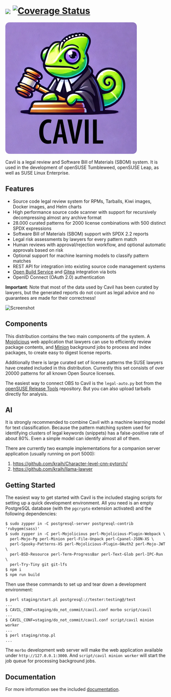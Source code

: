 # [![](https://github.com/openSUSE/cavil/workflows/linux/badge.svg)](https://github.com/openSUSE/cavil/actions) [![Coverage Status](https://coveralls.io/repos/github/openSUSE/cavil/badge.svg?branch=master)](https://coveralls.io/github/openSUSE/cavil?branch=master)

![Cavil](docs/images/cavil.png)

  Cavil is a legal review and Software Bill of Materials (SBOM) system. It is used in the development of
  openSUSE Tumbleweed, openSUSE Leap, as well as SUSE Linux Enterprise.

## Features

* Source code legal review system for RPMs, Tarballs, Kiwi images, Docker images, and Helm charts
* High performance source code scanner with support for recursively decompressing almost any archive format
* 28.000 curated patterns for 2000 license combinations with 500 distinct SPDX expressions
* Software Bill of Materials (SBOM) support with SPDX 2.2 reports
* Legal risk assessments by lawyers for every pattern match
* Human reviews with approval/rejection workflow, and optional automatic approvals based on risk
* Optional support for machine learning models to classify pattern matches
* REST API for integration into existing source code management systems
* [Open Build Service](https://github.com/openSUSE/openSUSE-release-tools) and [Gitea](https://github.com/openSUSE/cavil-gitea) integration
  via bots
* OpenID Connect (OAuth 2.0) authentication

**Important**: Note that most of the data used by Cavil has been curated by lawyers, but the generated reports do not
count as legal advice and no guarantees are made for their correctness!

![Screenshot](https://raw.github.com/openSUSE/cavil/master/examples/report.png?raw=true)

## Components

  This distribution contains the two main components of the system. A [Mojolicious](https://mojolicious.org) web
  application that lawyers can use to efficiently review package contents, and [Minion](https://metacpan.org/pod/Minion)
  background jobs to process and index packages, to create easy to digest license reports.

  Additionally there is large curated set of license patterns the SUSE lawyers have created included in this
  distribution. Currently this set consists of over 20000 patterns for all known Open Source licenses.

  The easiest way to connect OBS to Cavil is the `legal-auto.py` bot from the
  [openSUSE Release Tools](https://github.com/openSUSE/openSUSE-release-tools) repository. But you can also upload
  tarballs directly for analysis.

## AI

It is strongly recommended to combine Cavil with a machine learning model for text classification. Because the pattern
matching system used for identifying clusters of legal keywords (snippets) has a false-positive rate of about 80%. Even
a simple model can identify almost all of them.

There are currently two example implementations for a companion server application (usually running on port 5000):

1. https://github.com/kraih/Character-level-cnn-pytorch/
2. https://github.com/kraih/llama-lawyer

## Getting Started

  The easiest way to get started with Cavil is the included staging scripts for setting up a quick development
  environment. All you need is an empty PostgreSQL database (with the `pgcrypto` extension activated) and the following
  dependencies:

    $ sudo zypper in -C postgresql-server postgresql-contrib 'rubygem(sass)'
    $ sudo zypper in -C perl-Mojolicious perl-Mojolicious-Plugin-Webpack \
      perl-Mojo-Pg perl-Minion perl-File-Unpack perl-Cpanel-JSON-XS \
      perl-Spooky-Patterns-XS perl-Mojolicious-Plugin-OAuth2 perl-Mojo-JWT \
      perl-BSD-Resource perl-Term-ProgressBar perl-Text-Glob perl-IPC-Run \
      perl-Try-Tiny git git-lfs
    $ npm i
    $ npm run build

  Then use these commands to set up and tear down a development environment:

    $ perl staging/start.pl postgresql://tester:testing@/test
    ...
    $ CAVIL_CONF=staging/do_not_commit/cavil.conf morbo script/cavil
    ...
    $ CAVIL_CONF=staging/do_not_commit/cavil.conf script/cavil minion worker
    ...
    $ perl staging/stop.pl
    ...

  The `morbo` development web server will make the web application available under `http://127.0.0.1:3000`. And
  `script/cavil minion worker` will start the job queue for processing background jobs.

## Documentation

For more information see the included [documentation](/docs).
